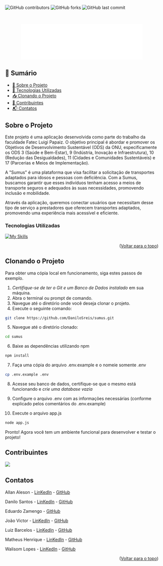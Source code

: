 <a id="readme-top"></a>

![GitHub contributors](https://img.shields.io/github/contributors/DaniloSreis/sumus?style=flat-square&color=%234979bb)
![GitHub forks](https://img.shields.io/github/forks/DaniloSreis/sumus?style=flat-square&color=%234979bb)
![GitHub last commit](https://img.shields.io/github/last-commit/DaniloSreis/sumus?display_timestamp=author&style=flat-square&color=%234979bb)

<br/>
<p align="center">
  <img src="./img/logo-branca-readme.svg" width="400">
</p>

## 📑 Sumário

- [📘 Sobre o Projeto](#sobre-o-projeto)
- [🚀 Tecnologias Utilizadas](#tecnologias-utilizadas)
- [📥 Clonando o Projeto](#clonando-o-projeto)
- [🤝 Contribuintes](#contribuintes)
- [📬 Contatos](#contatos)

<!-- sobre-o-projeto -->

## Sobre o Projeto

Este projeto é uma aplicação desenvolvida como parte do trabalho da faculdade Fatec Luigi Papaiz. O objetivo principal é abordar e promover os Objetivos de Desenvolvimento Sustentável (ODS) da ONU, especificamente os ODS 3 (Saúde e Bem-Estar), 9 (Indústria, Inovação e Infraestrutura), 10 (Redução das Desigualdades), 11 (Cidades e Comunidades Sustentáveis) e 17 (Parcerias e Meios de Implementação).

A "Sumus" é uma plataforma que visa facilitar a solicitação de transportes adaptados para idosos e pessoas com deficiência. Com a Sumus, buscamos garantir que esses indivíduos tenham acesso a meios de transporte seguros e adequados às suas necessidades, promovendo inclusão e mobilidade.

Através da aplicação, queremos conectar usuários que necessitam desse tipo de serviço a prestadores que oferecem transportes adaptados, promovendo uma experiência mais acessível e eficiente.

### Tecnologias Utilizadas

[![My Skills](https://skillicons.dev/icons?i=js,html,css,figma)](https://skillicons.dev)

<p align="right">(<a href="#readme-top">Voltar para o topo</a>)</p>

## Clonando o Projeto

Para obter uma cópia local em funcionamento, siga estes passos de exemplo.

1. _Certifique-se de ter o Git e um Banco de Dados instalado_ em sua máquina.
2. Abra o terminal ou prompt de comando.
3. Navegue até o diretório onde você deseja clonar o projeto.
4. Execute o seguinte comando:

```bash
git clone https://github.com/DaniloSreis/sumus.git
```
5. Navegue até o diretório clonado:

```bash
cd sumus
```

6. Baixe as dependências utilizando npm

```bash
npm install
```

7. Faça uma cópia do arquivo .env.example e o nomeie somente .env

```bash
cp .env.example .env
```

8. Acesse seu banco de dados, certifique-se que o mesmo está funcionando e
_crie uma database vazia_

9. Configure o arquivo .env com as informações necessárias 
(conforme explicado pelos comentários do .env.example)

10. Execute o arquivo app.js
```bash
node app.js
```

Pronto! Agora você tem um ambiente funcional para desenvolver e testar o projeto!


## Contribuintes

<a href="https://github.com/DaniloSreis/Sumus/graphs/contributors">
  <img src="https://contrib.rocks/image?repo=DaniloSreis/Sumus" />
</a>

## Contatos

Allan Aleson - <a href="https://www.linkedin.com/in/allan-aleson-966101352//" target="_blank">LinKedIn</a> - <a href="https://github.com/AllanAleson" target="_blank">GitHub</a>

Danilo Santos - <a href="https://www.linkedin.com/in/danilo-ds/" target="_blank">LinKedIn</a> - <a href="https://github.com/DaniloSreis" target="_blank">GitHub</a>

Eduardo Zamengo - <a href="https://github.com/Zamengoo" target="_blank">GitHub</a>

João Victor - <a href="https://www.linkedin.com/in/jo%C3%A3o-victor-lazarini-32ba61350/" target="_blank">LinKedIn</a> - <a href="https://github.com/Lazarinni" target="_blank">GitHub</a>

Luiz Barcelos - <a href="https://www.linkedin.com/in/luiz-barcelos-a08174202/" target="_blank">LinKedIn</a> - <a href="https://github.com/LBarcelos96" target="_blank">GitHub</a>

Matheus Henrique - <a href="https://www.linkedin.com/in/matheus-henrique-profile/" target="_blank">LinKedIn</a> - <a href="https://github.com/MatheusHenriqueDevz" target="_blank">GitHub</a>

Walisom Lopes - <a href="https://www.linkedin.com/in/walisom-lopes-souza-b43461180/" target="_blank"> LinKedIn</a> - <a href="https://github.com/WalisomL" target="_blank">GitHub</a>

<p align="right">(<a href="#readme-top">Voltar para o topo</a>)</p>
